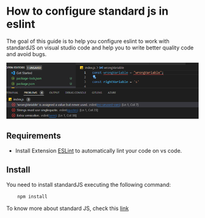 # How to configure standard js in eslint

The goal of this guide is to help you configure eslint to work with standardJS on visual studio code and help you to write better quality code and avoid bugs.

![eslint errors on visual studio code](errors-on-vscode.png)

## Requirements

+ Install Extension [ESLint](https://marketplace.visualstudio.com/items?itemName=dbaeumer.vscode-eslint) to automatically lint your code on vs code.

## Install

You need to install standardJS executing the following command:

```bash
    npm install
```

To know more about standard JS, check this [link](https://standardjs.com/)